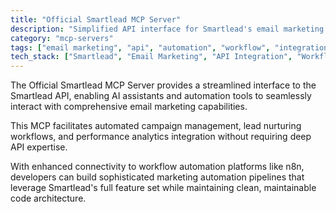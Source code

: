 ```yaml
---
title: "Official Smartlead MCP Server"
description: "Simplified API interface for Smartlead's email marketing platform with advanced automation tooling."
category: "mcp-servers"
tags: ["email marketing", "api", "automation", "workflow", "integration"]
tech_stack: ["Smartlead", "Email Marketing", "API Integration", "Workflow Automation", "n8n"]
---
```


The Official Smartlead MCP Server provides a streamlined interface to the Smartlead API, enabling AI assistants and automation tools to seamlessly interact with comprehensive email marketing capabilities.

This MCP facilitates automated campaign management, lead nurturing workflows, and performance analytics integration without requiring deep API expertise.

With enhanced connectivity to workflow automation platforms like n8n, developers can build sophisticated marketing automation pipelines that leverage Smartlead's full feature set while maintaining clean, maintainable code architecture.
